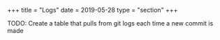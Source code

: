 +++
title = "Logs"
date = 2019-05-28
type = "section"
+++

TODO: Create a table that pulls from git logs each time a new commit is made
